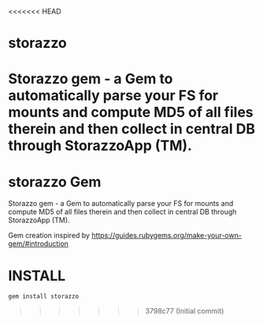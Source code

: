 <<<<<<< HEAD
# storazzo
Storazzo gem - a Gem to automatically parse your FS for mounts and compute MD5 of all files therein and then collect in central DB through StorazzoApp (TM).
=======
# storazzo Gem

Storazzo gem - a Gem to automatically parse your FS for mounts and compute MD5 of all files therein and then collect in central DB through StorazzoApp (TM).

Gem creation inspired by https://guides.rubygems.org/make-your-own-gem/#introduction

# INSTALL

`gem install storazzo`
>>>>>>> 3798c77 (Initial commit)

